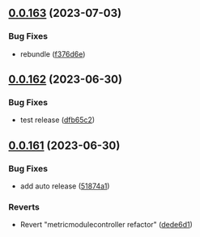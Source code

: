 ## [0.0.163](https://github.com/mikemickymick/mercury/compare/v0.0.162...v0.0.163) (2023-07-03)


### Bug Fixes

* rebundle ([f376d6e](https://github.com/mikemickymick/mercury/commit/f376d6e139a2a8af0d9eaae86d04fd99390720bb))



## [0.0.162](https://github.com/mikemickymick/mercury/compare/v0.0.161...v0.0.162) (2023-06-30)


### Bug Fixes

* test release ([dfb65c2](https://github.com/mikemickymick/mercury/commit/dfb65c20e909b12189a934bdbf3dfedd34c7f0c3))



## [0.0.161](https://github.com/mikemickymick/mercury/compare/dede6d14b5e5a2afe1121ea98c50131ce73f27ee...v0.0.161) (2023-06-30)


### Bug Fixes

* add auto release ([51874a1](https://github.com/mikemickymick/mercury/commit/51874a1b17be360f73f2da4017c0b40cca3becce))


### Reverts

* Revert "metricmodulecontroller refactor" ([dede6d1](https://github.com/mikemickymick/mercury/commit/dede6d14b5e5a2afe1121ea98c50131ce73f27ee))



